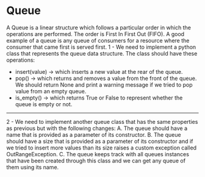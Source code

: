 # Queue
A Queue is a linear structure which follows a particular order in which the operations are
performed. The order is First In First Out (FIFO). A good example of a queue is any queue of
consumers for a resource where the consumer that came first is served first.
1 - We need to implement a python class that represents the queue data structure. The class should have
these operations:
- insert(value) → which inserts a new value at the rear of the queue.
- pop() → which returns and removes a value from the front of the queue. We should return None
and print a warning message if we tried to pop value from an empty queue.
- is_empty() → which returns True or False to represent whether the queue is empty or not.

---
2 - We need to implement another queue class that has the same properties as previous but with
the following changes:
A. The queue should have a name that is provided as a parameter of its constructor.
B. The queue should have a size that is provided as a parameter of its constructor and if we tried to
insert more values than its size raises a custom exception called OutRangeException.
C. The queue keeps track with all queues instances that have been created through this class and we
can get any queue of them using its name.